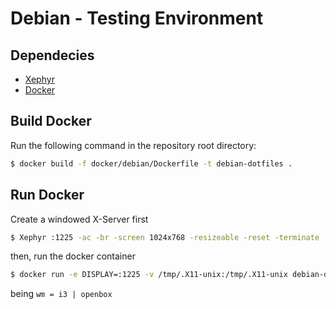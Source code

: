 # Debian - Testing Environment

## Dependecies

- [Xephyr](https://packages.debian.org/es/jessie/xserver-xephyr)
- [Docker](https://www.docker.com/)

## Build Docker

Run the following command in the repository root directory:

```sh
$ docker build -f docker/debian/Dockerfile -t debian-dotfiles .
```

## Run Docker

Create a windowed X-Server first

```sh
$ Xephyr :1225 -ac -br -screen 1024x768 -resizeable -reset -terminate
```

then, run the docker container

```sh
$ docker run -e DISPLAY=:1225 -v /tmp/.X11-unix:/tmp/.X11-unix debian-dotfiles <wm>
```

being `wm = i3 | openbox`